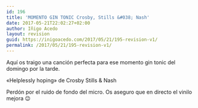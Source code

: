 ```yaml
---
id: 196
title: 'MOMENTO GIN TONIC Crosby, Stills &#038; Nash'
date: 2017-05-21T22:02:27+02:00
author: Iñigo Acedo
layout: revision
guid: https://inigoacedo.com/2017/05/21/195-revision-v1/
permalink: /2017/05/21/195-revision-v1/
---
```

Aquí os traigo una canción perfecta para ese momento gin tonic del domingo por la tarde.

&#171;Helplessly hoping&#187; de Crosby Stills & Nash

<span class="embed-youtube" style="text-align:center; display: block;"></span>

Perdón por el ruido de fondo del micro. Os aseguro que en directo el vinilo mejora 😉